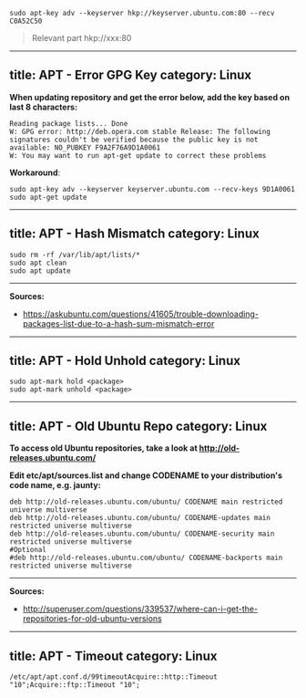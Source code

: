 ```
sudo apt-key adv --keyserver hkp://keyserver.ubuntu.com:80 --recv C0A52C50
```
>Relevant part hkp://xxx:80
---
title: APT - Error GPG Key
category: Linux
---
**When updating repository and get the error below, add the key based on last 8 characters:**
```
Reading package lists... Done
W: GPG error: http://deb.opera.com stable Release: The following signatures couldn't be verified because the public key is not available: NO_PUBKEY F9A2F76A9D1A0061
W: You may want to run apt-get update to correct these problems
```

**Workaround**:
```
sudo apt-key adv --keyserver keyserver.ubuntu.com --recv-keys 9D1A0061
sudo apt-get update
```
---
title: APT - Hash Mismatch
category: Linux
---
```
sudo rm -rf /var/lib/apt/lists/*
sudo apt clean
sudo apt update
```

***
**Sources:**
* https://askubuntu.com/questions/41605/trouble-downloading-packages-list-due-to-a-hash-sum-mismatch-error
---
title: APT - Hold Unhold
category: Linux
---
```
sudo apt-mark hold <package>
sudo apt-mark unhold <package>
```
---
title: APT - Old Ubuntu Repo
category: Linux
---
**To access old Ubuntu repositories, take a look at http://old-releases.ubuntu.com/**

**Edit etc/apt/sources.list and change CODENAME to your distribution's code name, e.g. jaunty:**
```
deb http://old-releases.ubuntu.com/ubuntu/ CODENAME main restricted universe multiverse
deb http://old-releases.ubuntu.com/ubuntu/ CODENAME-updates main restricted universe multiverse
deb http://old-releases.ubuntu.com/ubuntu/ CODENAME-security main restricted universe multiverse
#Optional
#deb http://old-releases.ubuntu.com/ubuntu/ CODENAME-backports main restricted universe multiverse
```

***
**Sources:**
* http://superuser.com/questions/339537/where-can-i-get-the-repositories-for-old-ubuntu-versions
---
title: APT - Timeout
category: Linux
---
```
/etc/apt/apt.conf.d/99timeoutAcquire::http::Timeout "10";Acquire::ftp::Timeout "10";
```

